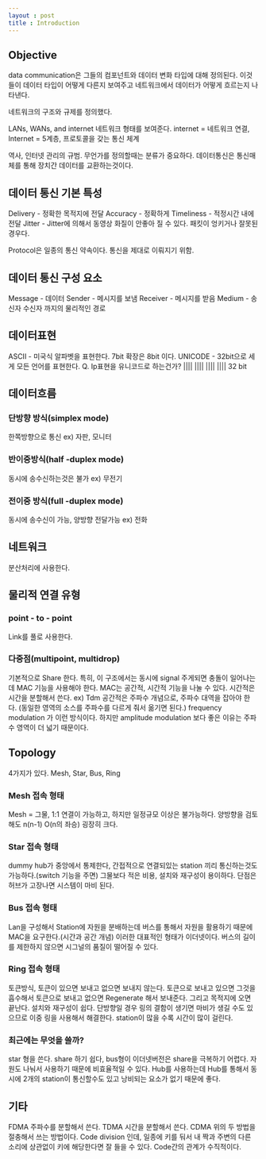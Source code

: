 ```yaml
---
layout : post
title : Introduction
---
```


## Objective
data communication은 그들의 컴포넌트와 데이터 변화 타입에 대해 정의된다.
이것들이 데이터 타입이 어떻게 다른지 보여주고 네트워크에서 데이터가 어떻게 흐르는지 나타낸다.

네트워크의 구조와 규제를 정의했다.

LANs, WANs, and internet 네트워크 형태를 보여준다. 
internet = 네트워크 연결, Internet = 5계층, 프로토콜을 갖는 통신 체계

역사, 인터넷 관리의 규범.
무언가를 정의할때는 분류가 중요하다.
데이터통신은 통신매체를 통해 장치간 데이터를 교환하는것이다.

## 데이터 통신 기본 특성
Delivery - 정확한 목적지에 전달
Accuracy - 정확하게
Timeliness - 적정시간 내에 전달
Jitter - Jitter에 의해서 동영상 화질이 안좋아 질 수 있다. 패킷이 엉키거나 잘못된 경우다.

Protocol은 일종의 통신 약속이다. 통신을 제대로 이뤄지기 위함.

## 데이터 통신 구성 요소
Message - 데이터
Sender - 메시지를 보냄
Receiver - 메시지를 받음
Medium - 송신자 수신자 까지의 물리적인 경로

## 데이터표현
ASCII - 미국식 알파벳을 표현한다. 7bit 확장은 8bit 이다.
UNICODE - 32bit으로 세게 모든 언어를 표현한다.
Q. Ip표현을 유니코드로 하는건가? |||| |||| |||| ||||  32 bit

## 데이터흐름
### 단방향 방식(simplex mode)
한쪽방향으로 통신 ex) 자판, 모니터

### 반이중방식(half -duplex mode)
동시에 송수신하는것은 불가 ex) 무전기

### 전이중 방식(full -duplex mode)
동시에 송수신이 가능, 양방향 전달가능 ex) 전화

## 네트워크
분산처리에 사용한다.

## 물리적 연결 유형 
### point - to - point 
Link를 풀로 사용한다.
### 다중점(multipoint, multidrop)	
기본적으로 Share 한다.
특히, 이 구조에서는 동시에 signal 주게되면 충돌이 일어나는데 MAC 기능을 사용해야 한다.
MAC는 공간적, 시간적 기능을 나눌 수 있다.
시간적은 시간을 분할해서 쓴다. ex) Tdm
공간적은 주파수 개념으로, 주파수 대역을 잡아야 한다. (동일한 영역의 소스를 주파수를 다르게 줘서 옮기면 된다.)
frequency modulation 가 이런 방식이다. 하지만 amplitude modulation 보다 좋은 이유는 주파수 영역이 더 넓기 때문이다. 

## Topology
4가지가 있다. Mesh, Star, Bus, Ring

### Mesh 접속 형태
Mesh = 그물, 1:1 연결이 가능하고, 하지만 일정규모 이상은 불가능하다.
양방향을 검토해도 n(n-1) O(n의 좌승) 굉장히 크다.

### Star 접속 형태
dummy hub가 중앙에서 통제한다, 간접적으로 연결되있는 station 끼리 통신하는것도 가능하다.(switch 기능을 주면) 그물보다 적은 비용, 설치와 재구성이 용이하다. 단점은 허브가 고장나면 시스템이 마비 된다.

### Bus 접속 형태 
Lan을 구성해서 Station에 자원을 분배하는데 버스를 통해서 자원을 활용하기 때문에 MAC을 요구한다.(시간과 공간 개념) 이러한 대표적인 형태가 이더넷이다. 버스의 길이를 제한하지 않으면 시그널의 품질이 떨어질 수 있다.

### Ring 접속 형태
토큰방식, 토큰이 있으면 보내고 없으면 보내지 않는다.
토큰으로 보내고 있으면 그것을 흡수해서 토큰으로 보내고 없으면  Regenerate 해서 보내준다. 그리고 목적지에 오면 끝난다.
설치와 재구성이 쉽다. 단방향일 경우 링의 결함이 생기면 마비가 생길 수도 있으므로 이중 링을 사용해서 해결한다.
station이 많을 수록 시간이 많이 걸린다.

### 최근에는 무엇을 쓸까?
star 형을 쓴다. share 하기 쉽다, bus형이 이더넷버전은 share을 극복하기 어렵다. 자원도 나눠서 사용하기 때문에 비효율적일 수 있다. Hub를 사용하는데 Hub를 통해서 동시에 2개의 station이 통신할수도 있고 낭비되는 요소가 없기 때문에 좋다. 

## 기타
FDMA 주파수를 분할해서 쓴다.
TDMA 시간을 분할해서 쓴다.
CDMA 위의 두 방법을 절충해서 쓰는 방법이다.
Code division 인데, 일종에 키를 둬서 내 짝과 주변의 다른 소리에 상관없이 키에 해당한다면 잘 들을 수 있다. Code간의 관계가 수직적이다.







